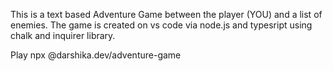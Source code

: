 This is a text based Adventure Game between the player (YOU) and a list of enemies. The game is created on vs code via node.js and typesript using chalk and inquirer library.

Play
npx @darshika.dev/adventure-game